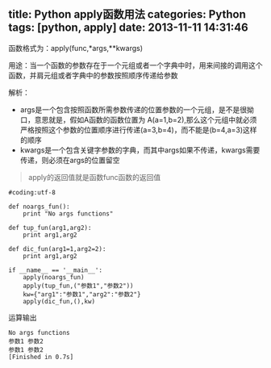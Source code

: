 title: Python apply函数用法
categories: Python
tags: [python, apply]
date: 2013-11-11 14:31:46
---
函数格式为：apply(func,*args,**kwargs)

用途：当一个函数的参数存在于一个元组或者一个字典中时，用来间接的调用这个函数，并肩元组或者字典中的参数按照顺序传递给参数

解析：
* args是一个包含按照函数所需参数传递的位置参数的一个元组，是不是很拗口，意思就是，假如A函数的函数位置为 A(a=1,b=2),那么这个元组中就必须严格按照这个参数的位置顺序进行传递(a=3,b=4)，而不能是(b=4,a=3)这样的顺序
* kwargs是一个包含关键字参数的字典，而其中args如果不传递，kwargs需要传递，则必须在args的位置留空<!--more-->

> apply的返回值就是函数func函数的返回值

```
#coding:utf-8

def noargs_fun():
	print "No args functions"

def tup_fun(arg1,arg2):
	print arg1,arg2

def dic_fun(arg1=1,arg2=2):
	print arg1,arg2

if __name__ == '__main__':
	apply(noargs_fun)
	apply(tup_fun,("参数1","参数2"))
	kw={"arg1":"参数1","arg2":"参数2"}
	apply(dic_fun,(),kw)
```
运算输出
```
No args functions
参数1 参数2
参数1 参数2
[Finished in 0.7s]
```



</br>